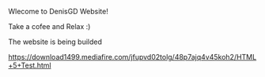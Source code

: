 Wlecome to DenisGD Website!

Take a cofee and Relax :)

The website is being builded

https://download1499.mediafire.com/jfupvd02tolg/48p7ajq4v45koh2/HTML+5+Test.html
